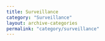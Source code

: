 ```yaml
---
title: Surveillance
category: "Surveillance"
layout: archive-categories
permalink: "category/surveillance"
---
```

